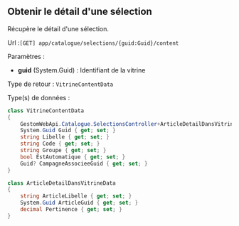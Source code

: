 ## <span id='detailsselection'>Obtenir le détail d'une sélection</span>

Récupère le détail d'une sélection.

Url :`[GET] app/catalogue/selections/{guid:Guid}/content`

Paramètres : 

- **guid** (System.Guid) : Identifiant de la vitrine

Type de retour : `VitrineContentData`

Type(s) de données :

```csharp
class VitrineContentData
{
	GestomWebApi.Catalogue.SelectionsController+ArticleDetailDansVitrineData[] Articles { get; set; }
	System.Guid Guid { get; set; }
	string Libelle { get; set; }
	string Code { get; set; }
	string Groupe { get; set; }
	bool EstAutomatique { get; set; }
	Guid? CampagneAssocieeGuid { get; set; }
}

class ArticleDetailDansVitrineData
{
	string ArticleLibelle { get; set; }
	System.Guid ArticleGuid { get; set; }
	decimal Pertinence { get; set; }
}

```

